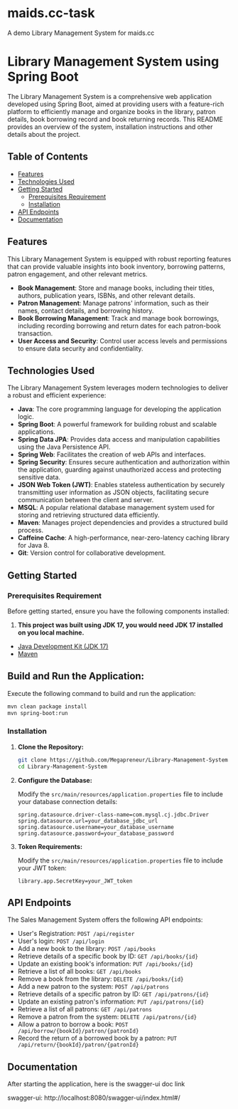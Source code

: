 # maids.cc-task
A demo Library Management System for maids.cc

# Library Management System using Spring Boot

The Library Management System is a comprehensive web application developed using Spring Boot, aimed at providing users with a feature-rich platform to efficiently manage and organize books in the library, patron details, book borrowing record and book returning records. This README provides an overview of the system, installation instructions and other details about the project.

## Table of Contents

- [Features](#features)
- [Technologies Used](#technologies-used)
- [Getting Started](#getting-started)
    - [Prerequisites Requirement](#prerequisites-requirement)
    - [Installation](#installation)
- [API Endpoints](#api-endpoints)
- [Documentation](#swagger-ui-docs)


## Features

This Library Management System is equipped with robust reporting features that can provide valuable insights into book inventory, borrowing patterns, patron engagement, and other relevant metrics.


- **Book Management**: Store and manage books, including their titles, authors, publication years, ISBNs, and other relevant details.
- **Patron Management**: Manage patrons' information, such as their names, contact details, and borrowing history.
- **Book Borrowing Management**: Track and manage book borrowings, including recording borrowing and return dates for each patron-book transaction.
- **User Access and Security**: Control user access levels and permissions to ensure data security and confidentiality.

## Technologies Used

The Library Management System leverages modern technologies to deliver a robust and efficient experience:

- **Java**: The core programming language for developing the application logic.
- **Spring Boot**: A powerful framework for building robust and scalable applications.
- **Spring Data JPA**: Provides data access and manipulation capabilities using the Java Persistence API.
- **Spring Web**: Facilitates the creation of web APIs and interfaces.
- **Spring Security**: Ensures secure authentication and authorization within the application, guarding against unauthorized access and protecting sensitive data.
- **JSON Web Token (JWT)**: Enables stateless authentication by securely transmitting user information as JSON objects, facilitating secure communication between the client and server.
- **MSQL**: A popular relational database management system used for storing and retrieving structured data efficiently.
- **Maven**: Manages project dependencies and provides a structured build process.
- **Caffeine Cache**: A high-performance, near-zero-latency caching library for Java 8.
- **Git**: Version control for collaborative development.

## Getting Started

### Prerequisites Requirement

Before getting started, ensure you have the following components installed:

1. **This project was built using JDK 17, you would need JDK 17 installed on you local machine.**

- [Java Development Kit (JDK 17)](https://www.oracle.com/java/technologies/javase-downloads.html)
- [Maven](https://maven.apache.org/download.cgi)


## Build and Run the Application:

Execute the following command to build and run the application:

````bash
mvn clean package install
mvn spring-boot:run
````


### Installation

1. **Clone the Repository:**

   ```bash
   git clone https://github.com/Megapreneur/Library-Management-System
   cd Library-Management-System
   ```

2. **Configure the Database:**

   Modify the `src/main/resources/application.properties` file to include your database connection details:

   ```properties
   spring.datasource.driver-class-name=com.mysql.cj.jdbc.Driver
   spring.datasource.url=your_database_jdbc_url
   spring.datasource.username=your_database_username
   spring.datasource.password=your_database_password
   ```

3. **Token Requirements:**

   Modify the `src/main/resources/application.properties` file to include your JWT token:
   
    ```properties
   library.app.SecretKey=your_JWT_token
    ```


## API Endpoints

The Sales Management System offers the following API endpoints:

- User's Registration: `POST /api/register`
- User's login: `POST /api/login`
- Add a new book to the library: `POST /api/books`
- Retrieve details of a specific book by ID: `GET /api/books/{id}`
- Update an existing book's information: `PUT /api/books/{id}`
- Retrieve a list of all books: `GET /api/books`
- Remove a book from the library: `DELETE /api/books/{id}`
- Add a new patron to the system: `POST /api/patrons`
- Retrieve details of a specific patron by ID: `GET /api/patrons/{id}`
- Update an existing patron's information: `PUT /api/patrons/{id}`
- Retrieve a list of all patrons: `GET /api/patrons`
- Remove a patron from the system: `DELETE /api/patrons/{id}`
- Allow a patron to borrow a book: `POST /api/borrow/{bookId}/patron/{patronId}`
- Record the return of a borrowed book by a patron: `PUT /api/return/{bookId}/patron/{patronId}`


## Documentation
After starting the application, here is the swagger-ui doc link

swagger-ui:  http://localhost:8080/swagger-ui/index.html#/
